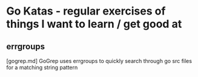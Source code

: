 # Go Katas - regular exercises of things I want to learn / get good at  

## errgroups
[gogrep.md] GoGrep uses errgroups to quickly search through go src files for a matching string pattern 